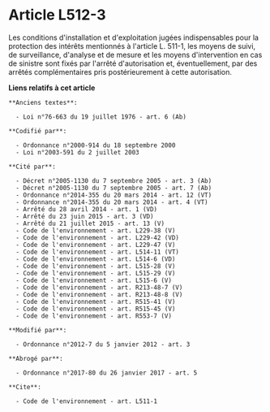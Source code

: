 # Article L512-3

Les conditions d'installation et d'exploitation jugées indispensables pour la protection des intérêts mentionnés à l'article
L. 511-1, les moyens de suivi, de surveillance, d'analyse et de mesure et les moyens d'intervention en cas de sinistre sont
fixés par l'arrêté d'autorisation et, éventuellement, par des arrêtés complémentaires pris postérieurement à cette
autorisation.

**Liens relatifs à cet article**

	**Anciens textes**:

	  - Loi n°76-663 du 19 juillet 1976 - art. 6 (Ab)

	**Codifié par**:

	  - Ordonnance n°2000-914 du 18 septembre 2000
	  - Loi n°2003-591 du 2 juillet 2003

	**Cité par**:

	  - Décret n°2005-1130 du 7 septembre 2005 - art. 3 (Ab)
	  - Décret n°2005-1130 du 7 septembre 2005 - art. 7 (Ab)
	  - Ordonnance n°2014-355 du 20 mars 2014 - art. 12 (VT)
	  - Ordonnance n°2014-355 du 20 mars 2014 - art. 4 (VT)
	  - Arrêté du 28 avril 2014 - art. 1 (VD)
	  - Arrêté du 23 juin 2015 - art. 3 (VD)
	  - Arrêté du 21 juillet 2015 - art. 13 (V)
	  - Code de l'environnement - art. L229-38 (V)
	  - Code de l'environnement - art. L229-42 (VD)
	  - Code de l'environnement - art. L229-47 (V)
	  - Code de l'environnement - art. L514-11 (VT)
	  - Code de l'environnement - art. L514-6 (VD)
	  - Code de l'environnement - art. L515-28 (V)
	  - Code de l'environnement - art. L515-29 (V)
	  - Code de l'environnement - art. L515-6 (V)
	  - Code de l'environnement - art. R213-48-7 (V)
	  - Code de l'environnement - art. R213-48-8 (V)
	  - Code de l'environnement - art. R515-41 (V)
	  - Code de l'environnement - art. R515-45 (V)
	  - Code de l'environnement - art. R553-7 (V)

	**Modifié par**:

	  - Ordonnance n°2012-7 du 5 janvier 2012 - art. 3

	**Abrogé par**:

	  - Ordonnance n°2017-80 du 26 janvier 2017 - art. 5

	**Cite**:

	  - Code de l'environnement - art. L511-1
